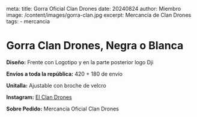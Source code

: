 
meta:
  title: Gorra Oficial Clan Drones
  date: 20240824
  author: Miembro
  image: /content/images/gorra-clan.jpg
  excerpt: Mercancía de Clan Drones
  tags:
    - mercancia

# Gorra Clan Drones, Negra o Blanca
**Diseño:** Frente con Logotipo y en la parte posterior logo Dji

**Envíos a toda la república:** 420 + 180 de envío

**Unitalla:** Ajustable con broche de velcro  

**Instagram:** [El Clan Drones](https://instagram.com/elclandrones)

**Sobre Pedido:** Mercancía Oficial Clan Drones
